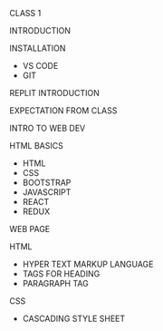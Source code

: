 CLASS 1

INTRODUCTION

INSTALLATION
- VS CODE
- GIT

REPLIT INTRODUCTION

EXPECTATION FROM CLASS

INTRO TO WEB DEV

HTML BASICS

- HTML
- CSS
- BOOTSTRAP
- JAVASCRIPT
- REACT
- REDUX

WEB PAGE

HTML
- HYPER TEXT MARKUP LANGUAGE
-  TAGS FOR HEADING
   <!-- <h1><!h1> to <h6><!h6> -->
- PARAGRAPH TAG   
   <!-- <p><!p>  -->

CSS
- CASCADING STYLE SHEET